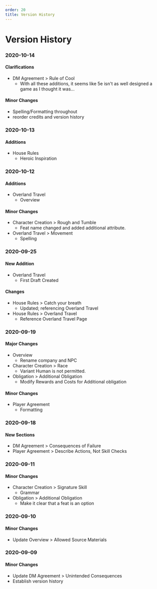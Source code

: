 ```yaml
---
order: 20
title: Version History
---
```


# Version History

### 2020-10-14
#### Clarifications
* DM Agreement > Rule of Cool
    * With all these additions, it seems like 5e isn't as well designed a game as I thought it was...

#### Minor Changes
* Spelling/Formatting throughout
* reorder credits and version history

### 2020-10-13
#### Additions
* House Rules
    * Heroic Inspiration

### 2020-10-12
#### Additions
* Overland Travel
    * Overview

#### Minor Changes
* Character Creation > Rough and Tumble
    * Feat name changed and added additional attribute.
* Overland Travel > Movement
    * Spelling

### 2020-09-25
#### New Addition
* Overland Travel
    * First Draft Created

#### Changes
* House Rules > Catch your breath
    * Updated; referencing Overland Travel
* House Rules > Overland Travel
    * Reference Overland Travel Page

### 2020-09-19
#### Major Changes
* Overview
    * Rename company and NPC
* Character Creation > Race
    * Variant Human is not permitted.
* Obligation > Additional Obligation
    * Modify Rewards and Costs for Additional obligation

#### Minor Changes
* Player Agreement
    * Formatting

### 2020-09-18
#### New Sections
* DM Agreement > Consequences of Failure
* Player Agreement > Describe Actions, Not Skill Checks

### 2020-09-11
#### Minor Changes
* Character Creation > Signature Skill
    * Grammar
* Obligation > Additional Obligation
    * Make it clear that a feat is an option

### 2020-09-10
#### Minor Changes
* Update Overview > Allowed Source Materials

### 2020-09-09
#### Minor Changes
* Update DM Agreement > Unintended Consequences
* Establish version history
